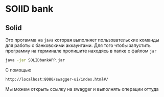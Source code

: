 # SOlID bank
## Solid 
Это прогамма на `java` которая выполняет пользовательские команды для работы с банковскими аккаунтами. Для того чтобы запустить программу на терминале пропишите находясь в папке с файлом `jar`
```sh
java -jar SOLIDbankAPP.jar
```
 С помощью 
 ```sh
http://localhost:8080/swagger-ui/index.html#/
```
Мы можем открыть ссылку на swagger и выполнять операции оттуда
